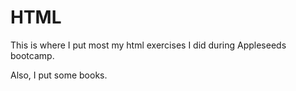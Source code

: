# HTML
This is where I put most my html exercises I did during Appleseeds bootcamp. 

Also, I put some books.
